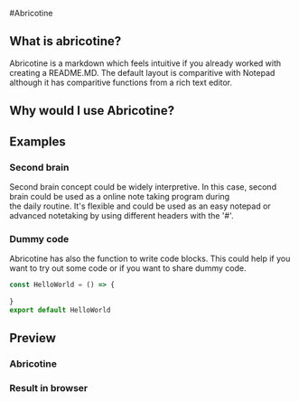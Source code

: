 #Abricotine

## What is abricotine?
Abricotine is a markdown which feels intuitive
if you already worked with creating a 
README.MD. The default layout
is comparitive with Notepad although
it has comparitive functions from a rich
text editor.

##  Why would I use Abricotine?

## Examples 

### Second brain
Second brain concept could
be widely interpretive.
In this case, second brain could be used as
a online note taking program during  
the daily routine.
It's flexible and could be used as an easy notepad
or advanced notetaking by using different
headers with the '#'.

### Dummy code
Abricotine has also the function to write 
code blocks. This could help if 
you want to try out some code or 
if you want to share dummy code.
```javascript
const HelloWorld = () => {
	
}
export default HelloWorld
```

## Preview
### Abricotine 
### Result in browser
